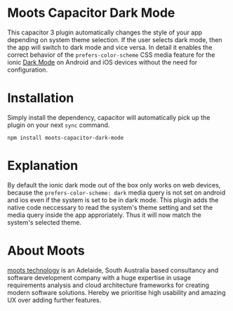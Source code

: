 # Moots Capacitor Dark Mode

This capacitor 3 plugin automatically changes the style of your app depending on system theme selection. If the user selects dark mode, then the app will switch to dark mode and vice versa.
In detail it enables the correct behavior of the `prefers-color-scheme` CSS media feature for the ionic [Dark Mode](https://ionicframework.com/docs/theming/dark-mode) on Android and iOS devices without the need for configuration.

# Installation

Simply install the dependency, capacitor will automatically pick up the plugin on your next `sync` command.

`npm install moots-capacitor-dark-mode`

# Explanation

By default the ionic dark mode out of the box only works on web devices, because the `prefers-color-scheme: dark` media query is not set on android and ios even if the system is set to be in dark mode.
This plugin adds the native code neccessary to read the system's theme setting and set the media query inside the app approriately.
Thus it will now match the system's selected theme. 

# About Moots
[moots technology](https://mootstech.com.au/) is an Adelaide, South Australia based consultancy and software development company with a huge expertise in usage requirements analysis and cloud architecture frameworks for creating modern software solutions. Hereby we prioritise high usability and amazing UX over adding further features.
